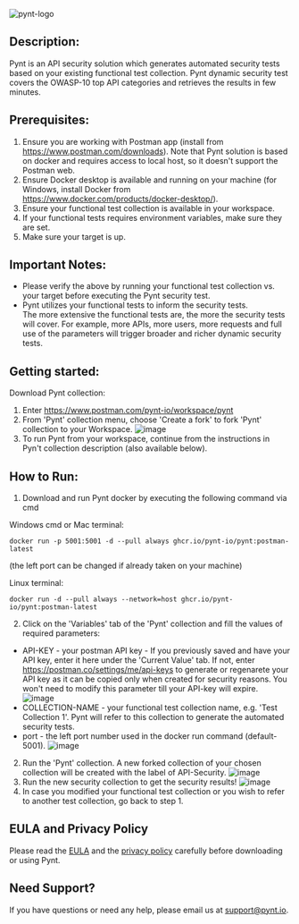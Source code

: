 ![pynt-logo](https://user-images.githubusercontent.com/107360829/176185125-b2b9fce3-c9fc-4048-baa5-e5a21af5c31b.png)

## Description:

Pynt is an API security solution which generates automated security tests based on your existing functional test collection.
Pynt dynamic security test covers the OWASP-10 top API categories and retrieves the results in few minutes.


## Prerequisites:

1. Ensure you are working with Postman app (install from https://www.postman.com/downloads). 
Note that Pynt solution is based on docker and requires access to local host, so it doesn't support the Postman web.
2. Ensure Docker desktop is available and running on your machine (for Windows, install Docker from
https://www.docker.com/products/docker-desktop/).
3. Ensure your functional test collection is available in your workspace.
4. If your functional tests requires environment variables, make sure they are set.
5. Make sure your target is up.


## Important Notes:

- Please verify the above by running your functional test collection vs. your target before executing the Pynt security test.
- Pynt utilizes your functional tests to inform the security tests. \
The more extensive the functional tests are, the more the security tests will cover. 
For example, more APIs, more users, more requests and full use of the parameters will trigger broader and richer dynamic security tests.

## Getting started:

Download Pynt collection:
1. Enter https://www.postman.com/pynt-io/workspace/pynt
2. From 'Pynt' collection menu, choose 'Create a fork' to fork 'Pynt' collection to your Workspace.
![image](https://user-images.githubusercontent.com/107360829/185942430-3a06263b-6ddc-4748-89e6-01444d3fa7fb.png)
3. To run Pynt from your workspace, continue from the instructions in Pyn't collection description (also available below).

## How to Run:
 
1. Download and run Pynt docker by executing the following command via cmd 

Windows cmd or Mac terminal:
```
docker run -p 5001:5001 -d --pull always ghcr.io/pynt-io/pynt:postman-latest
```
(the left port can be changed if already taken on your machine)

Linux terminal:
```
docker run -d --pull always --network=host ghcr.io/pynt-io/pynt:postman-latest
```

2. Click on the 'Variables' tab of the 'Pynt' collection and fill the values of required parameters:
- API-KEY - your postman API key - If you previously saved and have your API key, enter it here under the 'Current Value' tab. If not, enter       https://postman.co/settings/me/api-keys to generate or regenarete your API key as it can be copied only when created for security reasons. You won't need to modify     this parameter till your API-key will expire.
![image](https://user-images.githubusercontent.com/107360829/184632643-ba29d4d6-b4f6-4d8b-a025-bf42b5662639.png)
- COLLECTION-NAME - your functional test collection name, e.g. 'Test Collection 1'. Pynt will refer to this collection to generate the automated security tests.
- port - the left port number used in the docker run command (default-5001).
![image](https://user-images.githubusercontent.com/107360829/184633914-25b282b1-01d2-491a-8381-8afa492e01fb.png)
2. Run the 'Pynt' collection. A new forked collection of your chosen collection will be created with the label of API-Security.
![image](https://user-images.githubusercontent.com/107360829/184634172-aee40f66-2227-4fa2-8304-374ab1362257.png)
3. Run the new security collection to get the security results!
![image](https://user-images.githubusercontent.com/107360829/184634843-f9a4e7be-67d7-46fc-bbd8-46ab5e6e0338.png)
4. In case you modified your functional test collection or you wish to refer to another test collection, go back to step 1.

## EULA and Privacy Policy

Please read the [EULA](https://github.com/pynt-io/pynt/blob/main/EULA.md) and the [privacy policy](https://github.com/pynt-io/pynt/blob/main/Privacy-Policy.md) carefully before downloading or using Pynt.

## Need Support?

If you have questions or need any help, please email us at support@pynt.io.
